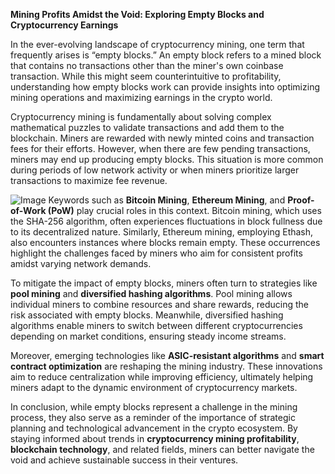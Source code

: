 **Mining Profits Amidst the Void: Exploring Empty Blocks and Cryptocurrency Earnings**

In the ever-evolving landscape of cryptocurrency mining, one term that frequently arises is “empty blocks.” An empty block refers to a mined block that contains no transactions other than the miner's own coinbase transaction. While this might seem counterintuitive to profitability, understanding how empty blocks work can provide insights into optimizing mining operations and maximizing earnings in the crypto world.

Cryptocurrency mining is fundamentally about solving complex mathematical puzzles to validate transactions and add them to the blockchain. Miners are rewarded with newly minted coins and transaction fees for their efforts. However, when there are few pending transactions, miners may end up producing empty blocks. This situation is more common during periods of low network activity or when miners prioritize larger transactions to maximize fee revenue.


![Image](https://github.com/user-attachments/assets/31692037-0104-4703-abd1-696b6a7dd41b)
Keywords such as **Bitcoin Mining**, **Ethereum Mining**, and **Proof-of-Work (PoW)** play crucial roles in this context. Bitcoin mining, which uses the SHA-256 algorithm, often experiences fluctuations in block fullness due to its decentralized nature. Similarly, Ethereum mining, employing Ethash, also encounters instances where blocks remain empty. These occurrences highlight the challenges faced by miners who aim for consistent profits amidst varying network demands.

To mitigate the impact of empty blocks, miners often turn to strategies like **pool mining** and **diversified hashing algorithms**. Pool mining allows individual miners to combine resources and share rewards, reducing the risk associated with empty blocks. Meanwhile, diversified hashing algorithms enable miners to switch between different cryptocurrencies depending on market conditions, ensuring steady income streams.

Moreover, emerging technologies like **ASIC-resistant algorithms** and **smart contract optimization** are reshaping the mining industry. These innovations aim to reduce centralization while improving efficiency, ultimately helping miners adapt to the dynamic environment of cryptocurrency markets.

In conclusion, while empty blocks represent a challenge in the mining process, they also serve as a reminder of the importance of strategic planning and technological advancement in the crypto ecosystem. By staying informed about trends in **cryptocurrency mining profitability**, **blockchain technology**, and related fields, miners can better navigate the void and achieve sustainable success in their ventures.
